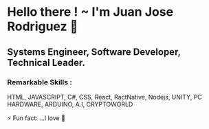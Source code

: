# Hello there ! ~ I'm Juan Jose Rodriguez 👋
## Systems Engineer, Software Developer, Technical Leader.
###  Remarkable Skills : 
HTML, JAVASCRIPT, C#, CSS, React, RactNative, Nodejs, UNITY, PC HARDWARE, ARDUINO, A.I, CRYPTOWORLD



⚡ Fun fact: ...I love :snail:

<!--
**MS-2/MS-2** is a ✨ _special_ ✨ repository because its `README.md` (this file) appears on your GitHub profile.

Here are some ideas to get you started:

- 🔭 I’m currently working on ...
- 🌱 I’m currently learning ...
- 👯 I’m looking to collaborate on ...
- 🤔 I’m looking for help with ...
- 💬 Ask me about ...
- 📫 How to reach me: ...
- 😄 Pronouns: ...
- ⚡ Fun fact: ...
-->
